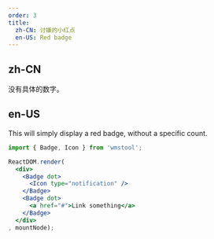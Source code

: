 ```yaml
---
order: 3
title:
  zh-CN: 讨嫌的小红点
  en-US: Red badge
---
```


## zh-CN

没有具体的数字。

## en-US

This will simply display a red badge, without a specific count.

````jsx
import { Badge, Icon } from 'wmstool';

ReactDOM.render(
  <div>
    <Badge dot>
      <Icon type="notification" />
    </Badge>
    <Badge dot>
      <a href="#">Link something</a>
    </Badge>
  </div>
, mountNode);
````

<style>
.anticon-notification {
  width: 16px;
  height: 16px;
  line-height: 16px;
  font-size: 16px;
}
</style>

